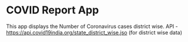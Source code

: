 COVID Report App
===================================
This app displays the Number of Coronavirus cases district wise.
 API - https://api.covid19india.org/state_district_wise.jso (for district wise data)
 
